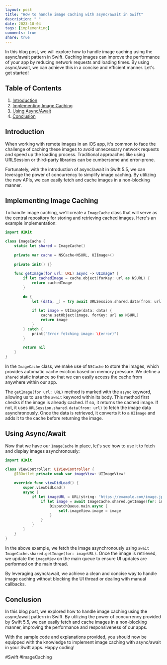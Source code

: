 ```yaml
---
layout: post
title: "How to handle image caching with async/await in Swift"
description: " "
date: 2023-10-04
tags: [implementing]
comments: true
share: true
---
```


In this blog post, we will explore how to handle image caching using the async/await pattern in Swift. Caching images can improve the performance of your app by reducing network requests and loading times. By using async/await, we can achieve this in a concise and efficient manner. Let's get started!

## Table of Contents

1. [Introduction](#introduction)
2. [Implementing Image Caching](#implementing-image-caching)
3. [Using Async/Await](#using-async-await)
4. [Conclusion](#conclusion)

## Introduction

When working with remote images in an iOS app, it's common to face the challenge of caching these images to avoid unnecessary network requests and speed up the loading process. Traditional approaches like using URLSession or third-party libraries can be cumbersome and error-prone.

Fortunately, with the introduction of async/await in Swift 5.5, we can leverage the power of concurrency to simplify image caching. By utilizing the new APIs, we can easily fetch and cache images in a non-blocking manner.

## Implementing Image Caching

To handle image caching, we'll create a `ImageCache` class that will serve as the central repository for storing and retrieving cached images. Here's an example implementation:

```swift
import UIKit

class ImageCache {
    static let shared = ImageCache()
    
    private var cache = NSCache<NSURL, UIImage>()
    
    private init() {}
    
    func getImage(for url: URL) async -> UIImage? {
        if let cachedImage = cache.object(forKey: url as NSURL) {
            return cachedImage
        }
        
        do {
            let (data, _) = try await URLSession.shared.data(from: url)
            
            if let image = UIImage(data: data) {
                cache.setObject(image, forKey: url as NSURL)
                return image
            }
        } catch {
            print("Error fetching image: \(error)")
        }
        
        return nil
    }
}
```

In the `ImageCache` class, we make use of `NSCache` to store the images, which provides automatic cache eviction based on memory pressure. We define a `shared` static instance so that we can easily access the cache from anywhere within our app.

The `getImage(for url: URL)` method is marked with the `async` keyword, allowing us to use the `await` keyword within its body. This method first checks if the image is already cached. If so, it returns the cached image. If not, it uses `URLSession.shared.data(from: url)` to fetch the image data asynchronously. Once the data is retrieved, it converts it to a `UIImage` and adds it to the cache before returning the image.

## Using Async/Await

Now that we have our `ImageCache` in place, let's see how to use it to fetch and display images asynchronously:

```swift
import UIKit

class ViewController: UIViewController {
    @IBOutlet private weak var imageView: UIImageView!
    
    override func viewDidLoad() {
        super.viewDidLoad()
        async {
            if let imageURL = URL(string: "https://example.com/image.jpg") {
                if let image = await ImageCache.shared.getImage(for: imageURL) {
                    DispatchQueue.main.async {
                        self.imageView.image = image
                    }
                }
            }
        }
    }
}
```

In the above example, we fetch the image asynchronously using `await ImageCache.shared.getImage(for: imageURL)`. Once the image is retrieved, we update the `imageView` on the main queue to ensure UI updates are performed on the main thread.

By leveraging async/await, we achieve a clean and concise way to handle image caching without blocking the UI thread or dealing with manual callbacks.

## Conclusion

In this blog post, we explored how to handle image caching using the async/await pattern in Swift. By utilizing the power of concurrency provided by Swift 5.5, we can easily fetch and cache images in a non-blocking manner, improving the performance and responsiveness of our apps.

With the sample code and explanations provided, you should now be equipped with the knowledge to implement image caching with async/await in your Swift apps. Happy coding! 

#Swift #ImageCaching